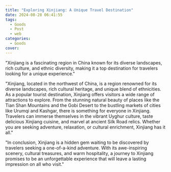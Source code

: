 ```yaml
---
title: "Exploring Xinjiang: A Unique Travel Destination"
date: 2024-08-28 06:41:55
tags:
  - Goods
  - Post
  - web
categories:
  - Goods
cover: 
---
```


"Xinjiang is a fascinating region in China known for its diverse landscapes, rich culture, and ethnic diversity, making it a top destination for travelers looking for a unique experience."

"Xinjiang, located in the northwest of China, is a region renowned for its diverse landscapes, rich cultural heritage, and unique blend of ethnicities. As a popular tourist destination, Xinjiang offers visitors a wide range of attractions to explore. From the stunning natural beauty of places like the Tian Shan Mountains and the Gobi Desert to the bustling markets of cities like Urumqi and Kashgar, there is something for everyone in Xinjiang. Travelers can immerse themselves in the vibrant Uyghur culture, taste delicious Xinjiang cuisine, and marvel at ancient Silk Road relics. Whether you are seeking adventure, relaxation, or cultural enrichment, Xinjiang has it all."

"In conclusion, Xinjiang is a hidden gem waiting to be discovered by travelers seeking a one-of-a-kind adventure. With its awe-inspiring scenery, cultural treasures, and warm hospitality, a journey to Xinjiang promises to be an unforgettable experience that will leave a lasting impression on all who visit."
